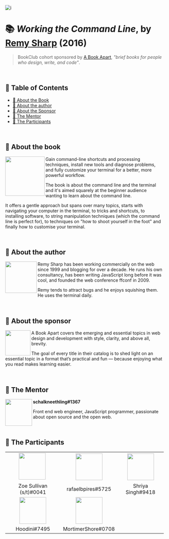 ![i](https://user-images.githubusercontent.com/86871991/189595823-e218bc7a-4d1b-47a0-b714-b1865ef2a360.png)


# 📚 _Working the Command Line_, by [Remy Sharp](https://remysharp.com/) (2016)

> BookClub cohort sponsored by [A Book Apart](https://abookapart.com/), _"brief books for people who design, write, and code"_. 



<br>

## 📌 Table of Contents

* [📙 About the Book](#-about-the-book)
* [👤 About the author](#👤-about-the-author)
* [🌠 About the Sponsor](#-about-the-sponsor)
* [🍄 The Mentor](#-the-mentor)
* [🌱 The Participants](#-the-participants)


<br/>

## 📙 About the book

<div display="inline-block">
<img align="left" width="125em" src="https://i.pinimg.com/736x/be/19/3f/be193ff8995c39cecbf58c7eeebbc3a9.jpg">
</div>  

Gain command-line shortcuts and processing techniques, install new tools and diagnose problems, and fully customize your terminal for a better, more powerful workflow.

The book is about the command line and the terminal and it's aimed squarely at the beginner audience wanting to learn about the command line.

It offers a gentle approach but spans over many topics, starts with navigating your computer in the terminal, to tricks and shortcuts, to installing software, to string manipulation techniques (which the command line is perfect for), to techniques on "how to shoot yourself in the foot" and finally how to customise your terminal.

<br/>

## 👤 About the author

<div display="inline-block">
<img align="left" width="100em" src="https://cdn.shopify.com/s/files/1/0051/7692/t/5/assets/author-remy-sharp-1608310970747.jpg">
</div>  

Remy Sharp has been working commercially on the web since 1999 and blogging for over a decade. He runs his own consultancy, has been writing JavaScript long before it was cool, and founded the web conference ffconf in 2009. 

Remy tends to attract bugs and he enjoys squishing them. He uses the terminal daily.

<br/>


## 🌠 About the sponsor

<div display="inline-block">
<img align="left" width="80em" src="https://media-exp1.licdn.com/dms/image/C560BAQGBqOQVMOSczw/company-logo_200_200/0/1519896899735?e=2147483647&v=beta&t=UcXA2wEcZhr_on_2GhnE4LOLB4jYPCsbexIcRFYjYXU">
</div>  

A Book Apart covers the emerging and essential topics in web design and development with style, clarity, and above all, brevity.

The goal of every title in their catalog is to shed light on an essential topic in a format that’s practical and fun — because enjoying what you read makes learning easier.

<br/>

## 🍄 The Mentor

<img align="left" width="85em" src="https://cdn.discordapp.com/avatars/740905020366651435/2c40a2dec513bf5de6a758d359dfb1b3.png?size=1024">

**schalkneethling#1367**

Front end web engineer, JavaScript programmer, passionate about open source and the open web.

<br/>

## 🌱 The Participants


|   |   |   |  
|:---:|:---:|:---:|
|<img width="85em" src="https://cdn.discordapp.com/avatars/748782811481243659/3a820d91a661a32184f027ede66ab52a.png?size=1024">&nbsp;|<img width="85em" src="https://cdn.discordapp.com/avatars/690807885617430558/d425f4cc87577004cd2888701d23d291.png?size=1024">|<img width="85em" src="https://cdn.discordapp.com/avatars/595880225846329345/c300fc8794de8266290aa1858a8d742e.png?size=1024">|
|Zoe Sullivan (s/t)#0041|rafaelbpires#5725|Shriya Singh#9418|
|<img width="85em" src="https://cdn.discordapp.com/avatars/199232269406175242/d7464363dc90d7abf8ec47a26e2496c5.png?size=1024">|<img width="85em" src="https://cdn.discordapp.com/avatars/800239929484771349/e94d2422b42da9d6d82a60398bd4a11a.png?size=1024">|
|Hoodini#7495|MortimerShore#0708|

